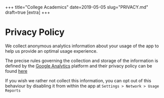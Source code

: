 +++
title="College Academics"
date=2019-05-05
slug="PRIVACY.md"
draft=true
[extra]
+++

<!-- more -->
# Privacy Policy

We collect anonymous analytics information about your usage of the app
to help us provide an optimal usage experience.

The precise rules governing the collection and storage of the information is
defined by the [Google Analytics][1] platform and their privacy policy can be found [here][2]

If you wish we rather not collect this information,
you can opt out of this behaviour by disabling it
from within the app at `Settings > Network > Usage Reports`

[1]: https://marketingplatform.google.com/about/analytics/
[2]: https://support.google.com/analytics/answer/6004245?hl=en
